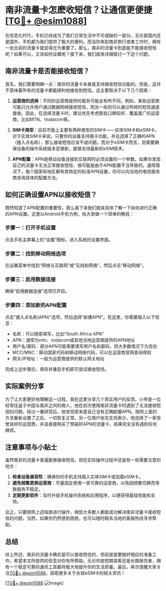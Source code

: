 # 南非流量卡怎麽收短信？让通信更便捷 [[TG💪+ @esim1088](https://t.me/s/esim1088)]

在信息化时代，手机已经成为了我们日常生活中不可或缺的一部分。无论是国内还是国外，手机都为我们提供了极大的便利。而当你来到南非旅行或者工作时，拥有一张合适的流量卡就显得尤为重要了。那么，南非的流量卡到底能不能接收短信呢？如果可以，又该如何设置呢？接下来，我们就来详细探讨一下这个问题。

## 南非流量卡是否能接收短信？

首先，我们需要明确一点：南非的流量卡本身是支持接收短信功能的。但是，这并不意味着所有的流量卡都能顺利地接收到短信。这主要取决于以下几个因素：

1. **运营商的选择**：不同的运营商提供的服务可能会有所不同。例如，某些运营商可能只允许用户通过数据网络接收短信，而另一些则可以通过传统的短信通道接收。因此，在选择流量卡时，建议优先考虑那些口碑较好、覆盖面广的运营商，比如MTN、Vodacom等。

2. **SIM卡类型**：目前市面上主要有两种类型的SIM卡——实体SIM卡和eSIM卡。对于实体SIM卡来说，只要你的设备支持插卡功能，并且选择了正确的APN（接入点名称），那么接收短信应该不成问题。而对于eSIM卡而言，则需要确保设备的操作系统版本足够新，能够支持最新的eSIM技术。

3. **APN配置**：APN是移动设备连接到互联网时必须设置的一个参数。如果你发现自己的流量卡无法正常接收短信，很可能是由于APN配置不当导致的。通常情况下，每个国家和地区都有其特定的标准APN设置，你可以向当地的电信服务商咨询具体的配置方法。

## 如何正确设置APN以接收短信？

既然知道了APN配置的重要性，那么接下来我们就来具体了解一下如何进行正确的APN设置。这里以Android手机为例，给大家做一个简单的教程：

### 步骤一：打开手机设置
点击手机主屏幕上的“设置”图标，进入系统的设置界面。

### 步骤二：找到移动网络选项
在设置菜单中找到“网络与互联网”或“无线和网络”，然后点击“移动网络”。

### 步骤三：启用数据连接
确保“启用数据连接”选项已开启。

### 步骤四：添加新的APN配置
点击“接入点名称(APN)”选项，然后选择“新建APN”。在这里，你需要输入以下信息：
- 名称：可以随意填写，比如“South Africa APN”
- APN：通常为mtn、vodacom或其他当地运营商提供的APN地址
- 用户名/密码：部分APN可能需要填写用户名和密码，但大多数情况下为空白
- MCC/MNC：移动国家代码和移动网络代码，可以在运营商官网查询得到
- 网关/IP地址：一般为运营商提供的默认网关地址

完成上述步骤后，保存并重启手机即可尝试接收短信。

## 实际案例分享

为了让大家更好地理解这一过程，我在这里分享几个真实用户的反馈。小李是一位经常往返于中国与南非之间的商人，他在初次使用南非流量卡时遇到了无法接收短信的问题。经过一番研究后，他发现原来是自己没有正确配置APN。按照上面的方法重新设置了之后，一切恢复正常。另一位用户张先生则表示，他选择了一家信誉良好的运营商，并且直接购买了预装好APN的流量卡，结果完全没有遇到任何麻烦。

## 注意事项与小贴士

虽然南非的流量卡普遍能够接收短信，但在实际操作过程中还是有一些需要注意的地方：

1. **检查设备兼容性**：确保你的手机支持插入实体SIM卡或加载eSIM卡。
2. **避免频繁更换运营商**：尽量固定使用一家可靠的运营商，以免因频繁切换而导致服务不稳定。
3. **定期更新软件**：及时升级手机操作系统和应用程序，以便获得最佳性能和支持。

总之，只要按照上述指南进行操作，相信大多数人都能成功解决南非流量卡接收短信的问题。当然，如果你仍然感到困惑，也可以随时联系当地的客服热线寻求帮助。

## 总结

综上所述，南非的流量卡确实是可以接收短信的，但前提是要做好相应的准备工作。希望本文所提供的信息对你有所帮助。无论你是短期游客还是长期居住者，拥有一个稳定可靠的通讯工具都将极大地提升你的生活质量。最后，再次提醒大家关注[TG💪+ @esim1088](https://t.me/s/esim1088)，获取更多关于全球eSIM卡的相关资讯！

[[TG💪+ @esim1088](https://t.me/s/esim1088) ![Image](https://i.postimg.cc/4NQfJmqS/Snipaste-2025-05-13-00-14-12.png)]